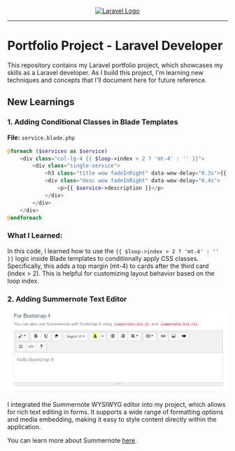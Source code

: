 <p align="center"><a href="https://laravel.com" target="_blank"><img src="https://raw.githubusercontent.com/laravel/art/master/logo-lockup/5%20SVG/2%20CMYK/1%20Full%20Color/laravel-logolockup-cmyk-red.svg" width="400" alt="Laravel Logo"></a></p>

---
# Portfolio Project - Laravel Developer
This repository contains my Laravel portfolio project, which showcases my skills as a Laravel developer. As I build this project, I'm learning new techniques and concepts that I'll document here for future reference.

## New Learnings

### 1. Adding Conditional Classes in Blade Templates
**File:** `service.blade.php`

```php
@foreach ($services as $service)
    <div class="col-lg-4 {{ $loop->index > 2 ? 'mt-4' : '' }}">
        <div class="single-service">
            <h3 class="title wow fadeInRight" data-wow-delay="0.3s">{{ $service->name }}</h3>
            <div class="desc wow fadeInRight" data-wow-delay="0.4s">
                <p>{{ $service->description }}</p>
            </div>
        </div>
    </div>
@endforeach
```
### What I Learned:
In this code, I learned how to use the ```{{ $loop->index > 2 ? 'mt-4' : '' }}``` logic inside Blade templates to conditionally apply CSS classes. Specifically, this adds a top margin (mt-4) to cards after the third card (index > 2). This is helpful for customizing layout behavior based on the loop index.

### 2. Adding Summernote Text Editor
![Summernote Text Editor](./summernote.png)

I integrated the Summernote WYSIWYG editor into my project, which allows for rich text editing in forms. It supports a wide range of formatting options and media embedding, making it easy to style content directly within the application.

You can learn more about Summernote [here](https://summernote.org/).



